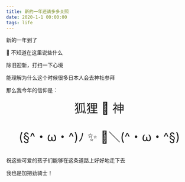 ```yaml
---
title: 新的一年还请多多关照
date: 2020-1-1 00:00:00
tags: life
---
```


新的一年到了

👴 不知道在这里说些什么

除旧迎新，打扫一下心境

能理解为什么这个时候很多日本人会去神社参拜

那么我今年的信仰是：

<font size = "6"><center>狐狸 🦊 神

(§^・ω・^)ﾉ ✨ 🌽＼(^・ω・^§)</center></font>

祝这些可爱的孩子们能够在这条道路上好好地走下去

我也是加把劲骑士！
